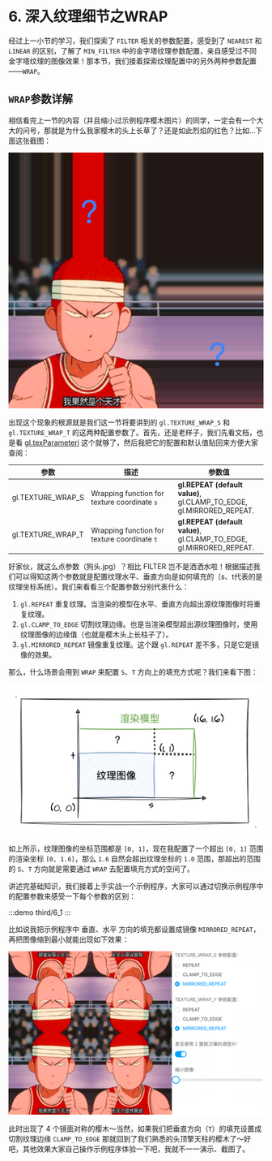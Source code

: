# 6. 深入纹理细节之WRAP

经过上一小节的学习，我们探索了 `FILTER` 相关的参数配置，感受到了 `NEAREST` 和 `LINEAR` 的区别，了解了 `MIN_FILTER` 中的金字塔纹理参数配置，亲自感受过不同金字塔纹理的图像效果！那本节，我们接着探索纹理配置中的另外两种参数配置——`WRAP`。

## `WRAP`参数详解

相信看完上一节的内容（并且缩小过示例程序樱木图片）的同学，一定会有一个大大的问号，那就是为什么我家樱木的头上长草了？还是如此烈焰的红色？比如...下面这张截图：

![6.1](../../public/images/third/6.1.png)

出现这个现象的根源就是我们这一节将要讲到的 `gl.TEXTURE_WRAP_S` 和 `gl.TEXTURE_WRAP_T` 的这两种配置参数了。首先，还是老样子，我们先看文档，也是看 [gl.texParameteri](https://developer.mozilla.org/en-US/docs/Web/API/WebGLRenderingContext/texParameter) 这个就够了，然后我把它的配置和默认值贴回来方便大家查阅：

| 参数              | 描述                                         | 参数值                                                                      |
|-------------------|----------------------------------------------|-----------------------------------------------------------------------------|
| gl.TEXTURE_WRAP_S | Wrapping function for texture coordinate `s` | **gl.REPEAT (default value)**,<br>gl.CLAMP_TO_EDGE,<br> gl.MIRRORED_REPEAT. |
| gl.TEXTURE_WRAP_T | Wrapping function for texture coordinate `t` | **gl.REPEAT (default value)**,<br>gl.CLAMP_TO_EDGE,<br> gl.MIRRORED_REPEAT. |

好家伙，就这么点参数（狗头.jpg）？相比 FILTER 岂不是洒洒水啦！根据描述我们可以得知这两个参数就是配置纹理水平、垂直方向是如何填充的（s、t代表的是纹理坐标系统）。我们来看看三个配置参数分别代表什么：
1. `gl.REPEAT` 重复纹理。当渲染的模型在水平、垂直方向超出源纹理图像时将重复纹理。
2. `gl.CLAMP_TO_EDGE` 切割纹理边缘。也是当渲染模型超出源纹理图像时，使用纹理图像的边缘值（也就是樱木头上长柱子了）。
3. `gl.MIRRORED_REPEAT` 镜像重复纹理。这个跟 `gl.REPEAT` 差不多，只是它是镜像的效果。

那么，什么场景会用到 `WRAP` 来配置 `S`、`T` 方向上的填充方式呢？我们来看下图：

![6.3](../../public/images/third/6.3.png)

如上所示，纹理图像的坐标范围都是 `[0, 1]`，现在我配置了一个超出 `[0, 1]` 范围的渲染坐标 `[0, 1.6]`，那么 `1.6` 自然会超出纹理坐标的 `1.0` 范围，那超出的范围的 `S`、`T` 方向就是需要通过 `WRAP` 去配置填充方式的空间了。

讲述完基础知识，我们接着上手实战一个示例程序，大家可以通过切换示例程序中的配置参数来感受一下每个参数的区别：

:::demo
third/6_1
:::

比如说我把示例程序中 垂直、水平 方向的填充都设置成镜像 `MIRRORED_REPEAT`，再把图像缩到最小就能出现如下效果：

![6.2](../../public/images/third/6.2.png)

此时出现了 4 个镜面对称的樱木～当然，如果我们把垂直方向（`T`）的填充设置成切割纹理边缘 `CLAMP_TO_EDGE` 那就回到了我们熟悉的头顶擎天柱的樱木了～好吧，其他效果大家自己操作示例程序体验一下吧，我就不一一演示、截图了。
